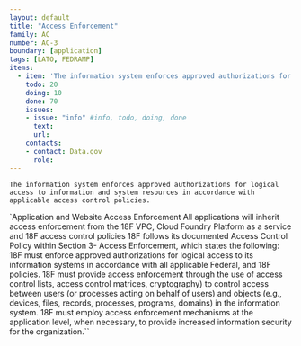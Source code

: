 ```yaml
---
layout: default
title: "Access Enforcement"
family: AC
number: AC-3
boundary: [application]
tags: [LATO, FEDRAMP]
items:
  - item: 'The information system enforces approved authorizations for logical access to information and system resources in accordance with applicable access control policies.'
    todo: 20
    doing: 10
    done: 70   
    issues:
    - issue: "info" #info, todo, doing, done
      text:
      url:
    contacts:
    - contact: Data.gov
      role:
---
```

```
The information system enforces approved authorizations for logical access to information and system resources in accordance with applicable access control policies.
```
`Application and Website Access Enforcement
All applications will inherit access enforcement from the 18F VPC, Cloud Foundry Platform as a service and 18F access control policies
18F follows its documented Access Control Policy within Section 3- Access Enforcement, which states the following:
18F must enforce approved authorizations for logical access to its information systems in accordance with all applicable Federal, and 18F policies.
18F must provide access enforcement through the use of access control lists, access control matrices, cryptography) to control access between users (or processes acting on behalf of users) and objects (e.g., devices, files, records, processes, programs, domains) in the information system.
18F must employ access enforcement mechanisms at the application level, when necessary, to provide increased information security for the organization.``
